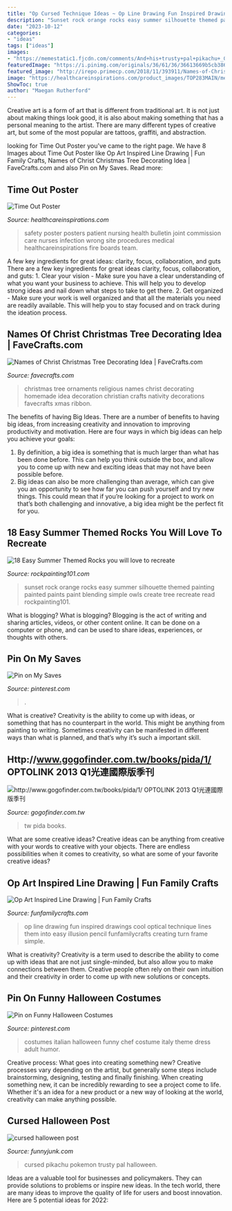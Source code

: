 ```yaml
---
title: "Op Cursed Technique Ideas ~ Op Line Drawing Fun Inspired Drawings Cool Optical Technique Lines Them Into Easy Illusion Pencil Funfamilycrafts Creating Turn Frame Simple"
description: "Sunset rock orange rocks easy summer silhouette themed painting painted paints paint blending simple owls create tree recreate read rockpainting101"
date: "2023-10-12"
categories:
- "ideas"
tags: ["ideas"]
images:
- "https://memestatic1.fjcdn.com/comments/And+his+trusty+pal+pikachu+_05113cdf7f5a8207663b5346123817eb.jpg"
featuredImage: "https://i.pinimg.com/originals/36/61/36/36613669b5cb3861f995a8666e37ce63.jpg"
featured_image: "http://irepo.primecp.com/2018/11/393911/Names-of-Christ-Christmas-Tree-Decorating-Idea_ExtraLarge700_ID-3001084.jpg?v=3001084"
image: "https://healthcareinspirations.com/product_images/TOP283MAIN/medium/Time-Out-Poster-main.jpg"
ShowToc: true
author: "Maegan Rutherford"
---
```



Creative art is a form of art that is different from traditional art. It is not just about making things look good, it is also about making something that has a personal meaning to the artist. There are many different types of creative art, but some of the most popular are tattoos, graffiti, and abstraction.

	

		
looking for Time Out Poster you've came to the right page. We have 8 Images about Time Out Poster like Op Art Inspired Line Drawing | Fun Family Crafts, Names of Christ Christmas Tree Decorating Idea | FaveCrafts.com and also Pin on My Saves. Read more:
		
    
## Time Out Poster

<img loading=lazy src="https://healthcareinspirations.com/product_images/TOP283MAIN/medium/Time-Out-Poster-main.jpg" onerror="this.onerror=null;this.src='https://tse3.mm.bing.net/th?id=OIP.yZBF9J8uF9sLj0q1RBK5FgAAAA&amp;pid=15.1';" alt="Time Out Poster">

_Source: healthcareinspirations.com_

>safety poster posters patient nursing health bulletin joint commission care nurses infection wrong site procedures medical healthcareinspirations fire boards team. 

	

A few key ingredients for great ideas: clarity, focus, collaboration, and guts
There are a few key ingredients for great ideas clarity, focus, collaboration, and guts: 1. Clear your vision - Make sure you have a clear understanding of what you want your business to achieve. This will help you to develop strong ideas and nail down what steps to take to get there.
2. Get organized - Make sure your work is well organized and that all the materials you need are readily available. This will help you to stay focused and on track during the ideation process.

    
## Names Of Christ Christmas Tree Decorating Idea | FaveCrafts.com

<img loading=lazy src="http://irepo.primecp.com/2018/11/393911/Names-of-Christ-Christmas-Tree-Decorating-Idea_ExtraLarge700_ID-3001084.jpg?v=3001084" onerror="this.onerror=null;this.src='https://tse4.mm.bing.net/th?id=OIP.rLCS8hxHrSQsnIrj8-gEywHaNh&amp;pid=15.1';" alt="Names of Christ Christmas Tree Decorating Idea | FaveCrafts.com">

_Source: favecrafts.com_

>christmas tree ornaments religious names christ decorating homemade idea decoration christian crafts nativity decorations favecrafts xmas ribbon. 

	

The benefits of having Big Ideas.
There are a number of benefits to having big ideas, from increasing creativity and innovation to improving productivity and motivation. Here are four ways in which big ideas can help you achieve your goals: 
1. By definition, a big idea is something that is much larger than what has been done before. This can help you think outside the box, and allow you to come up with new and exciting ideas that may not have been possible before. 
2. Big ideas can also be more challenging than average, which can give you an opportunity to see how far you can push yourself and try new things. This could mean that if you’re looking for a project to work on that’s both challenging and innovative, a big idea might be the perfect fit for you. 

    
## 18 Easy Summer Themed Rocks You Will Love To Recreate

<img loading=lazy src="https://rockpainting101.com/wp-content/uploads/2018/02/600x600-Sunset-Sillouette-orange-sky-1.jpg" onerror="this.onerror=null;this.src='https://tse2.mm.bing.net/th?id=OIP.E4DzcF-yWQbJzxdIeBM82gHaHa&amp;pid=15.1';" alt="18 Easy Summer Themed Rocks you will love to recreate">

_Source: rockpainting101.com_

>sunset rock orange rocks easy summer silhouette themed painting painted paints paint blending simple owls create tree recreate read rockpainting101. 

	

What is blogging?
What is blogging? Blogging is the act of writing and sharing articles, videos, or other content online. It can be done on a computer or phone, and can be used to share ideas, experiences, or thoughts with others.

    
## Pin On My Saves

<img loading=lazy src="https://i.pinimg.com/736x/33/66/24/33662431a517077d88865d1ec0ba9687.jpg" onerror="this.onerror=null;this.src='https://tse1.mm.bing.net/th?id=OIP.E8TjkhD4X9IfDA976FG4fAHaGH&amp;pid=15.1';" alt="Pin on My Saves">

_Source: pinterest.com_

>. 

	

What is creative?
Creativity is the ability to come up with ideas, or something that has no counterpart in the world. This might be anything from painting to writing. Sometimes creativity can be manifested in different ways than what is planned, and that’s why it’s such a important skill.

    
## Http://www.gogofinder.com.tw/books/pida/1/ OPTOLINK 2013 Q1光連國際版季刊

<img loading=lazy src="http://www.gogofinder.com.tw/books/pida/1/s/1372214534r348JqHm.jpg" onerror="this.onerror=null;this.src='https://tse4.mm.bing.net/th?id=OIP.z7-EeeQ_J0bsWZInD5bBvQHaKf&amp;pid=15.1';" alt="http://www.gogofinder.com.tw/books/pida/1/ OPTOLINK 2013 Q1光連國際版季刊">

_Source: gogofinder.com.tw_

>tw pida books. 

	

What are some creative ideas?
Creative ideas can be anything from creative with your words to creative with your objects. There are endless possibilities when it comes to creativity, so what are some of your favorite creative ideas?

    
## Op Art Inspired Line Drawing | Fun Family Crafts

<img loading=lazy src="https://funfamilycrafts.com/wp-content/uploads/2012/05/P1120525.jpg" onerror="this.onerror=null;this.src='https://tse3.mm.bing.net/th?id=OIP.rbyHSeoITJtTJ3xvu5f62QHaFj&amp;pid=15.1';" alt="Op Art Inspired Line Drawing | Fun Family Crafts">

_Source: funfamilycrafts.com_

>op line drawing fun inspired drawings cool optical technique lines them into easy illusion pencil funfamilycrafts creating turn frame simple. 

	

What is creativity?
Creativity is a term used to describe the ability to come up with ideas that are not just single-minded, but also allow you to make connections between them. Creative people often rely on their own intuition and their creativity in order to come up with new solutions or concepts.

    
## Pin On Funny Halloween Costumes

<img loading=lazy src="https://i.pinimg.com/originals/36/61/36/36613669b5cb3861f995a8666e37ce63.jpg" onerror="this.onerror=null;this.src='https://tse3.mm.bing.net/th?id=OIP._CUTumy8HYCCm9M1L-CecAAAAA&amp;pid=15.1';" alt="Pin on Funny Halloween Costumes">

_Source: pinterest.com_

>costumes italian halloween funny chef costume italy theme dress adult humor. 

	

Creative process: What goes into creating something new?
Creative processes vary depending on the artist, but generally some steps include brainstorming, designing, testing and finally finishing. When creating something new, it can be incredibly rewarding to see a project come to life. Whether it's an idea for a new product or a new way of looking at the world, creativity can make anything possible.

    
## Cursed Halloween Post

<img loading=lazy src="https://memestatic1.fjcdn.com/comments/And+his+trusty+pal+pikachu+_05113cdf7f5a8207663b5346123817eb.jpg" onerror="this.onerror=null;this.src='https://tse4.mm.bing.net/th?id=OIP.WciVRhYjL2-3j82eME3xxgHaIv&amp;pid=15.1';" alt="cursed halloween post">

_Source: funnyjunk.com_

>cursed pikachu pokemon trusty pal halloween. 

	

Ideas are a valuable tool for businesses and policymakers. They can provide solutions to problems or inspire new ideas. In the tech world, there are many ideas to improve the quality of life for users and boost innovation. Here are 5 potential ideas for 2022: 

